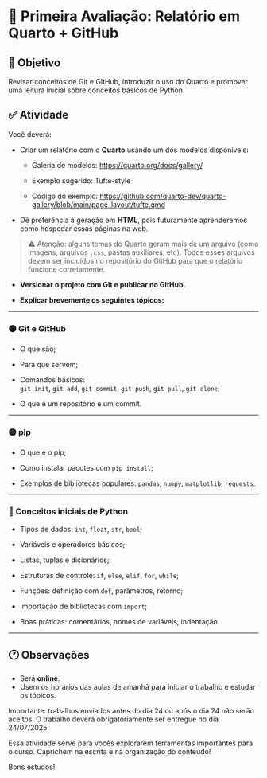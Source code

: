 # 📄 Primeira Avaliação: Relatório em Quarto + GitHub

## 🧠 Objetivo

Revisar conceitos de Git e GitHub, introduzir o uso do Quarto e promover uma leitura inicial sobre conceitos básicos de Python.

## ✅ Atividade

Você deverá:

- Criar um relatório com o **Quarto** usando um dos modelos disponíveis:

  - Galeria de modelos: https://quarto.org/docs/gallery/

  - Exemplo sugerido: Tufte-style

  - Código do exemplo: https://github.com/quarto-dev/quarto-gallery/blob/main/page-layout/tufte.qmd

- Dê preferência à geração em **HTML**, pois futuramente aprenderemos como hospedar essas páginas na web.

> ⚠️ Atenção: alguns temas do Quarto geram mais de um arquivo (como imagens, arquivos `.css`, pastas auxiliares, etc). Todos esses arquivos devem ser incluídos no repositório do GitHub para que o relatório funcione corretamente.

- **Versionar o projeto com Git e publicar no GitHub.**

- **Explicar brevemente os seguintes tópicos:**

---

### 🟠 Git e GitHub

- O que são;

- Para que servem;

- Comandos básicos:  
  `git init`, `git add`, `git commit`, `git push`, `git pull`, `git clone`;

- O que é um repositório e um commit.

---

### 🟣 pip

- O que é o pip;

- Como instalar pacotes com `pip install`;

- Exemplos de bibliotecas populares: `pandas`, `numpy`, `matplotlib`, `requests`.

---

### 🔵 Conceitos iniciais de Python

- Tipos de dados: `int`, `float`, `str`, `bool`;

- Variáveis e operadores básicos;

- Listas, tuplas e dicionários;

- Estruturas de controle: `if`, `else`, `elif`, `for`, `while`;

- Funções: definição com `def`, parâmetros, retorno;

- Importação de bibliotecas com `import`;

- Boas práticas: comentários, nomes de variáveis, indentação.

---

## 🕐 Observações

- Será **online**.  
- Usem os horários das aulas de amanhã para iniciar o trabalho e estudar os tópicos.

Importante: trabalhos enviados antes do dia 24 ou após o dia 24 não serão aceitos. O trabalho deverá obrigatoriamente ser entregue no dia 24/07/2025.

Essa atividade serve para vocês explorarem ferramentas importantes para o curso. Caprichem na escrita e na organização do conteúdo!

Bons estudos!

 
